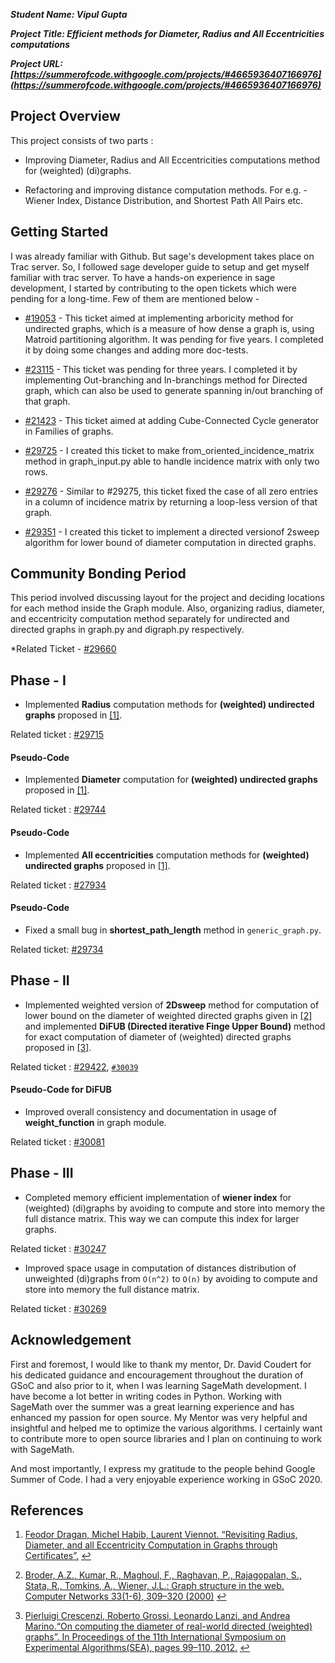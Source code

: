 ***Student Name: Vipul Gupta***

***Project Title: Efficient methods for Diameter, Radius and All Eccentricities computations***

***Project URL: [https://summerofcode.withgoogle.com/projects/#4665936407166976](https://summerofcode.withgoogle.com/projects/#4665936407166976)***

## Project Overview

This project consists of two parts :

  * Improving Diameter, Radius and All Eccentricities computations method for (weighted) (di)graphs.
  
  * Refactoring and improving distance computation methods. For e.g. - Wiener Index, Distance Distribution, and Shortest Path All Pairs etc.

## Getting Started

I was already familiar with Github. But sage's development takes place on Trac server. So, I followed sage developer guide to setup and get myself familiar with trac server. To have a hands-on experience in sage development, I started by contributing to the open tickets which were pending for a long-time. Few of them are mentioned below - 

  * [#19053](https://trac.sagemath.org/ticket/19053) - This ticket aimed at implementing arboricity method for undirected graphs, which is a measure of how dense a graph is, using Matroid partitioning algorithm. It was pending for five years. I completed it by doing some changes and adding more doc-tests.
  
  * [#23115](https://trac.sagemath.org/ticket/23115) - This ticket was pending for three years. I completed it by implementing Out-branching and In-branchings method for Directed graph, which can also be used to generate spanning in/out branching of that graph.
  
  * [#21423](https://trac.sagemath.org/ticket/21423) - This ticket aimed at adding Cube-Connected Cycle generator in Families of graphs.
  
  * [#29725](https://trac.sagemath.org/ticket/29725) - I created this ticket to make from_oriented_incidence_matrix method in graph_input.py able to handle incidence matrix with only two rows.
  
  * [#29276](https://trac.sagemath.org/ticket/29276) - Similar to #29275, this ticket fixed the case of all zero entries in a column of incidence matrix by returning a loop-less version of that graph.
  
  * [#29351](https://trac.sagemath.org/ticket/29351) - I created this ticket to implement a directed versionof 2sweep algorithm for lower bound of diameter computation in directed graphs.
  
## Community Bonding Period

This period involved discussing layout for the project and deciding locations for each method inside the Graph module. Also, organizing radius, diameter, and eccentricity computation method separately for undirected and directed graphs in graph.py and digraph.py respectively.

*Related Ticket - [#29660](https://trac.sagemath.org/ticket/29660)

## Phase - I

  * Implemented **Radius** computation methods for **(weighted) undirected graphs** proposed in <span id="a1">[[1]](#f1)</span>.

Related ticket : [#29715](https://trac.sagemath.org/ticket/29715)

#### Pseudo-Code

<script src="https://gist.github.com/vipul79321/1200671915391cfea1ebe991e6c332c9.js"></script>

  * Implemented **Diameter** computation for **(weighted) undirected graphs** proposed in <span id="a1">[[1]](#f1)</span>.

Related ticket : [#29744](https://trac.sagemath.org/ticket/29744)

#### Pseudo-Code

<script src="https://gist.github.com/vipul79321/ccd900ba4bf0b4d77abd70f4dc15a1b8.js"></script>

  * Implemented **All eccentricities** computation methods for **(weighted) undirected graphs** proposed in <span id="a1">[[1]](#f1)</span>.

Related ticket : [#27934](https://trac.sagemath.org/ticket/27934)

#### Pseudo-Code

<script src="https://gist.github.com/vipul79321/7c7c38ae21b05b55d9dae14e131d7629.js"></script>

  * Fixed a small bug in **shortest_path_length** method in `generic_graph.py`.
  
Related ticket: [#29734](https://trac.sagemath.org/ticket/29734)

## Phase - II

  * Implemented weighted version of **2Dsweep** method for computation of lower bound on the diameter of weighted directed graphs given in <span id="a2">[[2]](#f2)</span> and implemented **DiFUB (Directed iterative Finge Upper Bound)** method for exact computation of diameter of (weighted) directed graphs proposed in <span id="a3">[[3]](#f3)</span>.

Related ticket : [#29422](https://trac.sagemath.org/ticket/29422), [`#30039`](https://trac.sagemath.org/ticket/30039)

#### Pseudo-Code for DiFUB

<script src="https://gist.github.com/vipul79321/b9ef00a36c9f5dfa73d607eaba99edfb.js"></script>

  * Improved overall consistency and documentation in usage of **weight_function** in graph module.

Related ticket : [#30081](https://trac.sagemath.org/ticket/30081)

## Phase - III

  * Completed memory efficient implementation of **wiener index** for (weighted) (di)graphs by avoiding to compute and store into memory the full distance matrix. This way we can compute this index for larger graphs.

Related ticket : [#30247](https://trac.sagemath.org/ticket/30247)

  * Improved space usage in computation of distances distribution of unweighted (di)graphs from `O(n^2)` to `O(n)` by avoiding to compute and store into memory the full distance matrix.

Related ticket : [#30269](https://trac.sagemath.org/ticket/30269)

## Acknowledgement

First and foremost, I would like to thank my mentor, Dr. David Coudert for his dedicated guidance and encouragement throughout the duration of GSoC and also prior to it, when I was learning SageMath development. I have become a lot better in writing codes in Python. Working with SageMath over the summer was a great learning experience and has enhanced my passion for open source. My Mentor was very helpful and insightful and helped me to optimize the various algorithms. I certainly want to contribute more to open source libraries and I plan on continuing to work with SageMath.

And most importantly, I express my gratitude to the people behind Google Summer of Code. I had a very enjoyable experience working in GSoC 2020.

## References

1. <span id="f1"></span> [Feodor Dragan, Michel Habib, Laurent Viennot. “Revisiting Radius, Diameter, and all Eccentricity Computation in Graphs through Certificates”.](http://arxiv.org/abs/1803.04660) [↩](#a1)

2. <span id="f2"></span> [Broder, A.Z., Kumar, R., Maghoul, F., Raghavan, P., Rajagopalan, S., Stata, R., Tomkins, A., Wiener, J.L.: Graph structure in the web. Computer Networks 33(1-6), 309–320 (2000)](https://doi.org/10.1145/1412228.1455266) [↩](#a2)

3. <span id="f3"></span> [Pierluigi Crescenzi, Roberto Grossi, Leonardo Lanzi, and Andrea Marino.“On computing the diameter of real-world directed (weighted) graphs”. In Proceedings of the 11th International Symposium on Experimental Algorithms(SEA), pages 99–110, 2012.](https://doi.org/10.1007/978-3-642-30850-5_10) [↩](#a3)
